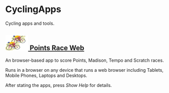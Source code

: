 # CyclingApps
Cycling apps and tools.

## [![PointsRaceWebIcon](images/graphic2.png) Points Race Web](https://raw.githack.com/esitarski/CyclingApps/main/points_race_web.html)

An browser-based app to score Points, Madison, Tempo and Scratch races.

Runs in a browser on any device that runs a web browser including Tablets, Mobile Phones, Laptops and Desktops.

After stating the apps, press *Show Help* for details.
